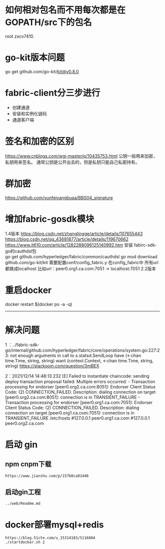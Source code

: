 # 如何相对包名而不用每次都是在GOPATH/src下的包名
root
zxcv7410.


# go-kit版本问题
go get github.com/go-kit/kit@v0.8.0 

# fabric-client分三步进行
*  创建通道
*  安装和实例化链码
*  通道客户端

# 签名和加密的区别
https://www.cnblogs.com/wgj-master/p/10435753.html
公钥一般用来加密，私钥用来签名。
通常公钥是公开出去的，但是私钥只能自己私密持有。

# 群加密
https://github.com/yunfeiyangbuaa/BBS04_signature

# 增加fabric-gosdk模块
1.4版本
https://blog.csdn.net/zhanglingge/article/details/107655443
https://blog.csdn.net/qq_43681877/article/details/119670662
https://www.it610.com/article/1282288096125140992.htm
 安装 fabirc-sdk-go的cauthdsl包  
 go get github.com/hyperledger/fabric/common/cauthdsl
 go mod download github.com/go-kit/kit
需要配置conf/config_fabric.y
在config_fabric中 所有url 都换成localhost 
比如url：peer0.org1.ca.com:7051 -> localhost:7051
2.2版本

# 重启docker 
docker restart $(docker ps -a -q)


************************
# 解决问题
1 ：../fabric-sdk-go/internal/github.com/hyperledger/fabric/core/operations/system.go:227:23: not enough arguments in call to s.statsd.SendLoop
   have (<-chan time.Time, string, string)
    want (context.Context, <-chan time.Time, string, string)
https://stackoom.com/question/3mBEX

2：2021/12/14 14:48:13.232 [E]  Failed to instantiate chaincode: sending deploy transaction proposal failed: Multiple errors occurred: - Transaction processing for endorser [peer0.org2.ca.com:8051]: Endorser Client Status Code: (2) CONNECTION_FAILED. Description: dialing connection on target [peer0.org2.ca.com:8051]: connection is in TRANSIENT_FAILURE - Transaction processing for endorser [peer0.org1.ca.com:7051]: Endorser Client Status Code: (2) CONNECTION_FAILED. Description: dialing connection on target [peer0.org1.ca.com:7051]: connection is in TRANSIENT_FAILURE
    /etc/hosts
    #127.0.0.1      peer0.org1.ca.com
    #127.0.0.1      peer0.org2.ca.com

# 启动 gin
## npm cnpm下载
    https://www.jianshu.com/p/157b8ca81446
## 启动gin工程
    ../web/Readme.md
# docker部署mysql+redis
    https://blog.51cto.com/u_15314183/5116804
    ./startdocker.sh 2

